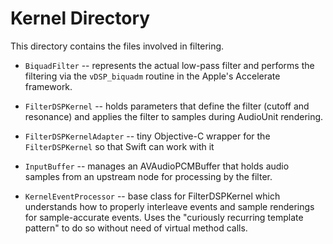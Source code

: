 # Kernel Directory

This directory contains the files involved in filtering.

- `BiquadFilter` -- represents the actual low-pass filter and performs the filtering via the `vDSP_biquadm`
  routine in the Apple's Accelerate framework.

- `FilterDSPKernel` -- holds parameters that define the filter (cutoff and resonance) and applies the filter to
  samples during AudioUnit rendering.

- `FilterDSPKernelAdapter` -- tiny Objective-C wrapper for the `FilterDSPKernel` so that Swift can work with it

- `InputBuffer` -- manages an AVAudioPCMBuffer that holds audio samples from an upstream node for processing by
  the filter.

- `KernelEventProcessor` -- base class for FilterDSPKernel which understands how to properly interleave events
  and sample renderings for sample-accurate events. Uses the "curiously recurring template pattern" to do so
  without need of virtual method calls.
